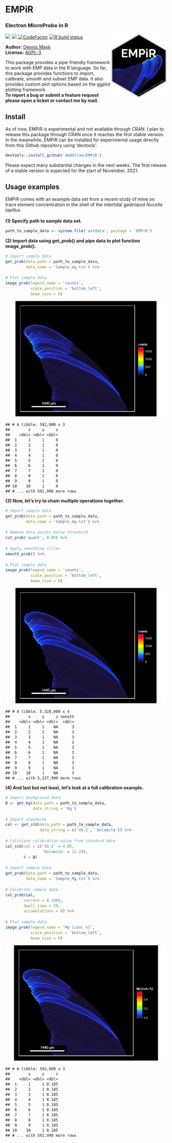 EMPiR
================

### Electron MicroProbe in R

<img src='man/figures/logo.png' align='right'  height='200' />

[![](https://img.shields.io/badge/lifecycle-experimental-orange.svg)](https://lifecycle.r-lib.org/articles/stages.html#experimental)
[![](https://img.shields.io/github/last-commit/dm807cam/EMPiR.svg)](https://github.com/dm807cam/EMPiR/commits/main)
[![CodeFactor](https://www.codefactor.io/repository/github/dm807cam/EMPiR/badge)](https://www.codefactor.io/repository/github/dm807cam/EMPiR)
[![R build
status](https://github.com/dm807cam/EMPiR/workflows/R-CMD-check/badge.svg)](https://github.com/dm807cam/EMPiR/actions)

**Author:** [Dennis Mayk](https://www.dmayk.de/)<br/> **License:**
[AGPL-3](https://opensource.org/licenses/AGPL-3.0)<br/>

This package provides a pipe-friendly framework to work with EMP data in
the R language. So far, this package provides functions to import,
calibrate, smooth and subset EMP data. It also provides custom plot
options based on the ggplot plotting framework. <br/> **To report a bug
or submit a feature request please open a ticket or contact me by
mail.**

## Install

As of now, EMPiR is experimental and not available through CRAN. I plan
to release this package through CRAN once it reaches the first stable
version. In the meanwhile, EMPiR can be installed for experimental usage
directly from this Github repository using ‘devtools’.<br/>

``` r
devtools::install_github('dm807cam/EMPiR')
```

Please expect many substantial changes in the next weeks. The first
release of a stable version is expected for the start of November,
2021.</br>

## Usage examples

EMPiR comes with an example data set from a recent study of mine on
trace element concentration in the shell of the intertidal gastropod
*Nucella lapillus*. <br/><br/> **(1) Specify path to sample data set.**

``` r
path_to_sample_data <- system.file('extdata', package = 'EMPiR')
```

**(2) Import data using get\_prob() and pipe data to plot function
image\_prob().**

``` r
# Import sample data
get_prob(data_path = path_to_sample_data,
         data_name = 'Sample_mg.txt') %>%

# Plot sample data         
image_prob(legend_name = 'counts',
           scale_position = 'bottom_left',
           beam_size = 6) 
```

![](README_files/figure-gfm/unnamed-chunk-1-1.png)<!-- -->

    ## # A tibble: 592,000 x 3
    ##        x     y     z
    ##    <dbl> <dbl> <dbl>
    ##  1     1     1     0
    ##  2     2     1     0
    ##  3     3     1     0
    ##  4     4     1     0
    ##  5     5     1     0
    ##  6     6     1     0
    ##  7     7     1     0
    ##  8     8     1     0
    ##  9     9     1     0
    ## 10    10     1     0
    ## # ... with 591,990 more rows

**(3) Now, let’s try to chain multiple operations together.**

``` r
# Import sample data
get_prob(data_path = path_to_sample_data,
         data_name = 'Sample_mg.txt') %>%
         
# Remove data points below threshold
cut_prob('quant', 0.05) %>% 

# Apply smoothing filter
smooth_prob() %>% 

# Plot sample data         
image_prob(legend_name = 'counts',
           scale_position = 'bottom_left',
           beam_size = 6) 
```

![](README_files/figure-gfm/unnamed-chunk-2-1.png)<!-- -->

    ## # A tibble: 5,328,000 x 4
    ##        x     y     z smooth
    ##    <dbl> <dbl> <dbl>  <dbl>
    ##  1     1     1    NA      3
    ##  2     2     1    NA      3
    ##  3     3     1    NA      3
    ##  4     4     1    NA      3
    ##  5     5     1    NA      3
    ##  6     6     1    NA      3
    ##  7     7     1    NA      3
    ##  8     8     1    NA      3
    ##  9     9     1    NA      3
    ## 10    10     1    NA      3
    ## # ... with 5,327,990 more rows

**(4) And last but not least, let’s look at a full calibration
example.**

``` r
# Import background data
B <- get_bg(data_path = path_to_sample_data,
            data_string = 'Bg')

# Import standards
cal <- get_std(data_path = path_to_sample_data,
               data_string = c('VG-2', 'Dolomite')) %>% 
  
# Calculate calibration value from standard data               
cal_std(cal = c('VG-2' = 4.05, 
                'Dolomite' = 13.29),
        B = B)

# Import sample data
get_prob(data_path = path_to_sample_data,
         data_name = 'Sample_Mg.txt') %>%
         
# Calibrate sample data         
cal_prob(cal,
        current = 0.1004,
        dwell_time = 20,
        accumulations = 8) %>% 

# Plot sample data
image_prob(legend_name = 'Mg [conc %]',
           scale_position = 'bottom_left',
           beam_size = 6) 
```

![](README_files/figure-gfm/unnamed-chunk-3-1.png)<!-- -->

    ## # A tibble: 592,000 x 3
    ##        x     y     z
    ##    <dbl> <dbl> <dbl>
    ##  1     1     1 0.185
    ##  2     2     1 0.185
    ##  3     3     1 0.185
    ##  4     4     1 0.185
    ##  5     5     1 0.185
    ##  6     6     1 0.185
    ##  7     7     1 0.185
    ##  8     8     1 0.185
    ##  9     9     1 0.185
    ## 10    10     1 0.185
    ## # ... with 591,990 more rows
